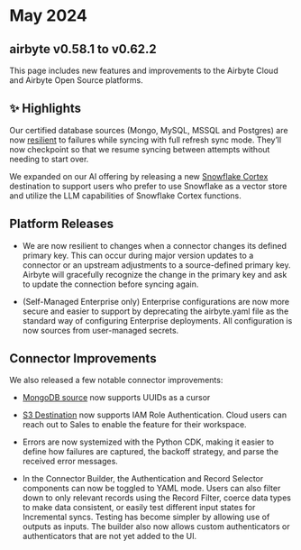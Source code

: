 # May 2024

## airbyte v0.58.1 to v0.62.2

This page includes new features and improvements to the Airbyte Cloud and Airbyte Open Source platforms.

## ✨ Highlights

Our certified database sources (Mongo,  MySQL, MSSQL and Postgres) are now [resilient](/operator-guides/refreshes#resumability) to failures while syncing with full refresh sync mode. They’ll now checkpoint so that we resume syncing between attempts without needing to start over.

We expanded on our AI offering by releasing a new [Snowflake Cortex](/integrations/destinations/snowflake-cortex) destination to support users who prefer to use Snowflake as a vector store and utilize the LLM capabilities of Snowflake Cortex functions.


## Platform Releases

- We are now resilient to changes when a connector changes its defined primary key. This can occur during major version updates to a connector or an upstream adjustments to a source-defined primary key. Airbyte will gracefully recognize the change in the primary key and ask to update the connection before syncing again.

- (Self-Managed Enterprise only) Enterprise configurations are now more secure and easier to support by deprecating the airbyte.yaml file as the standard way of configuring Enterprise deployments. All configuration is now sources from user-managed secrets.

## Connector Improvements

We also released a few notable connector improvements:

- [MongoDB source](https://github.com/airbytehq/airbyte/pull/38103) now supports UUIDs as a cursor
- [S3 Destination](https://github.com/airbytehq/airbyte/issues/32861) now supports IAM Role Authentication. Cloud users can reach out to Sales to enable the feature for their workspace.

- Errors are now systemized with the Python CDK, making it easier to define how failures are captured, the backoff strategy, and parse the received error messages.
- In the Connector Builder, the Authentication and Record Selector components can now be toggled to YAML mode. Users can also filter down to only relevant records using the Record Filter, coerce data types to make data consistent, or easily test different input states for Incremental syncs. Testing has become simpler by allowing use of outputs as inputs. The builder also now allows custom authenticators or authenticators that are not yet added to the UI.
